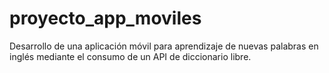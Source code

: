 # proyecto_app_moviles
Desarrollo de una aplicación móvil para aprendizaje de nuevas palabras en inglés mediante el consumo de un API de diccionario libre.
